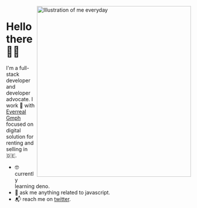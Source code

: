 <img align="right" src="https://github.com/labtocat/labtocat/blob/master/launch_day.png" alt="Illustration of me everyday" width=420px height=465px/>

# Hello there 👋🏽

I'm a full-stack developer and developer advocate.
I work 🏡 with [Everreal Gmph](https://www.everreal.co/) focused on digital solution for renting and selling in 🇩🇪.

- 🤓 currently learning deno.
- 💬 ask me anything related to javascript.
- 📬 reach me on [twitter](https://twitter.com/sachin_philip).
